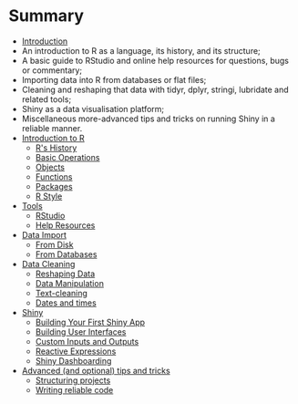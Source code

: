 # Summary

* [Introduction](README.md)
* An introduction to R as a language, its history, and its structure;
* A basic guide to RStudio and online help resources for questions, bugs or commentary;
* Importing data into R from databases or flat files;
* Cleaning and reshaping that data with tidyr, dplyr, stringi, lubridate and related tools;
* Shiny as a data visualisation platform;
* Miscellaneous more-advanced tips and tricks on running Shiny in a reliable manner.
* [Introduction to R](introduction_to_r/introduction.md)
    * [R's History](introduction_to_r/history.md)
    * [Basic Operations](introduction_to_r/basic_operations.md)
    * [Objects](introduction_to_r/objects.md)
    * [Functions](introduction_to_r/functions.md)
    * [Packages](introduction_to_r/packages.md)
    * [R Style](introduction_to_r/style.md)
* [Tools](tools/tools.md)
    * [RStudio](tools/RStudio.md)
    * [Help Resources](tools/help.md)
* [Data Import](data_import/import.md)
    * [From Disk](data_import/from_disk.md)
    * [From Databases](data_import/from_database.md)
* [Data Cleaning](data_cleaning/data_cleaning.md)
    * [Reshaping Data](data_cleaning/reshaping.md)
    * [Data Manipulation](data_cleaning/manipulation.md)
    * [Text-cleaning](data_cleaning/text.md)
    * [Dates and times](data_cleaning/datetimes.md)
* [Shiny](shiny/shiny.md)
    * [Building Your First Shiny App](shiny/first.md)
    * [Building User Interfaces](shiny/ui.md)
    * [Custom Inputs and Outputs](shiny/customio.md)
    * [Reactive Expressions](shiny/reactive.md)
    * [Shiny Dashboarding](shiny/dashboarding.md)
* [Advanced (and optional) tips and tricks](advanced/advanced.md)
    * [Structuring projects](advanced/structuring.md)
    * [Writing reliable code](advanced/reliable.md)

